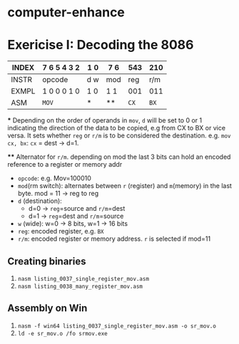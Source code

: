 # computer-enhance

# Exericise I: Decoding the 8086

INDEX    | 7 6 5 4 3 2  |  1 0  | 7 6   |  543   |  210  |
-------- |--------------|-------|-------|--------|-------|
INSTR    |   opcode     |  d w  | mod   |  reg   |  r/m  |
EXMPL    | 1 0 0 0 1 0  |  1 0  | 1 1   |  001   |  011  |
ASM      |     `MOV`    |   *   |  **   |  `CX`  |  `BX` |

**\*** Depending on the order of operands in `mov`, `d` will be set to 0 or 1 indicating the direction of the data to be copied, e.g from CX to BX or vice versa. It sets whether `reg` or `r/m` is to be considered the destination.
e.g. `mov cx, bx`:  `cx` = dest -> d=1.

**\*\*** Alternator for `r/m`. depending on mod the last 3 bits can hold an encoded reference to a register or memory addr

- `opcode`: e.g. Mov=100010
- `mod`(rm switch): alternates between `r` (register) and `m`(memory) in the last byte. 
mod = 11 -> reg to reg
- `d` (destination): 
    - d=0 -> `reg`=source and `r/m`=dest
    - d=1 -> `reg`=dest and `r/m`=source
- `w` (wide): w=0 -> 8 bits, w=1 -> 16 bits
- `reg`: encoded register, e.g. `BX`
- `r/m`: encoded register or memory address. `r` is selected if mod=11 

## Creating binaries
1. `nasm listing_0037_single_register_mov.asm`
2. `nasm listing_0038_many_register_mov.asm`
## Assembly on Win
1. `nasm -f win64 listing_0037_single_register_mov.asm -o sr_mov.o`
2. `ld -e sr_mov.o /fo srmov.exe`